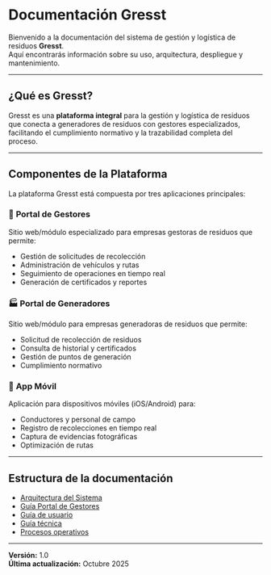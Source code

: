 # Documentación Gresst

Bienvenido a la documentación del sistema de gestión y logística de residuos **Gresst**.  
Aquí encontrarás información sobre su uso, arquitectura, despliegue y mantenimiento.

---

## ¿Qué es Gresst?

Gresst es una **plataforma integral** para la gestión y logística de residuos que conecta a generadores de residuos con gestores especializados, facilitando el cumplimiento normativo y la trazabilidad completa del proceso.

---

## Componentes de la Plataforma

La plataforma Gresst está compuesta por tres aplicaciones principales:

### 🏢 **Portal de Gestores**
Sitio web/módulo especializado para empresas gestoras de residuos que permite:
- Gestión de solicitudes de recolección
- Administración de vehículos y rutas
- Seguimiento de operaciones en tiempo real
- Generación de certificados y reportes

### 🏭 **Portal de Generadores**
Sitio web/módulo para empresas generadoras de residuos que permite:
- Solicitud de recolección de residuos
- Consulta de historial y certificados
- Gestión de puntos de generación
- Cumplimiento normativo

### 📱 **App Móvil**
Aplicación para dispositivos móviles (iOS/Android) para:
- Conductores y personal de campo
- Registro de recolecciones en tiempo real
- Captura de evidencias fotográficas
- Optimización de rutas

---

## Estructura de la documentación
- [Arquitectura del Sistema](arquitectura.md)
- [Guía Portal de Gestores](guia_portal_gestores.md)
- [Guía de usuario](guia_usuarios.md)
- [Guía técnica](guia_tecnica.md)
- [Procesos operativos](procesos_operativos.md)

---
**Versión:** 1.0  
**Última actualización:** Octubre 2025

